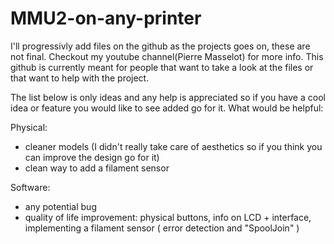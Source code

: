 # MMU2-on-any-printer
I'll progressivly add files on the github as the projects goes on, these are not final. Checkout my youtube channel(Pierre Masselot) for more info. This github is currently meant for people that want to take a look at the files or that want to help with the project. 


The list below is only ideas and any help is appreciated so if you have a cool idea or feature you would like to see added go for it.
What would be helpful:

Physical:
* cleaner models (I didn't really take care of aesthetics so if you think you can improve the design go for it)
* clean way to add a filament sensor

Software:
* any potential bug
* quality of life improvement: physical buttons, info on LCD + interface, implementing a filament sensor ( error detection and "SpoolJoin" )

